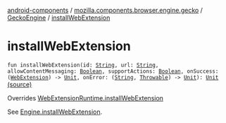 [android-components](../../index.md) / [mozilla.components.browser.engine.gecko](../index.md) / [GeckoEngine](index.md) / [installWebExtension](./install-web-extension.md)

# installWebExtension

`fun installWebExtension(id: `[`String`](https://kotlinlang.org/api/latest/jvm/stdlib/kotlin/-string/index.html)`, url: `[`String`](https://kotlinlang.org/api/latest/jvm/stdlib/kotlin/-string/index.html)`, allowContentMessaging: `[`Boolean`](https://kotlinlang.org/api/latest/jvm/stdlib/kotlin/-boolean/index.html)`, supportActions: `[`Boolean`](https://kotlinlang.org/api/latest/jvm/stdlib/kotlin/-boolean/index.html)`, onSuccess: (`[`WebExtension`](../../mozilla.components.concept.engine.webextension/-web-extension/index.md)`) -> `[`Unit`](https://kotlinlang.org/api/latest/jvm/stdlib/kotlin/-unit/index.html)`, onError: (`[`String`](https://kotlinlang.org/api/latest/jvm/stdlib/kotlin/-string/index.html)`, `[`Throwable`](https://kotlinlang.org/api/latest/jvm/stdlib/kotlin/-throwable/index.html)`) -> `[`Unit`](https://kotlinlang.org/api/latest/jvm/stdlib/kotlin/-unit/index.html)`): `[`Unit`](https://kotlinlang.org/api/latest/jvm/stdlib/kotlin/-unit/index.html) [(source)](https://github.com/mozilla-mobile/android-components/blob/master/components/browser/engine-gecko-beta/src/main/java/mozilla/components/browser/engine/gecko/GeckoEngine.kt#L192)

Overrides [WebExtensionRuntime.installWebExtension](../../mozilla.components.concept.engine.webextension/-web-extension-runtime/install-web-extension.md)

See [Engine.installWebExtension](../../mozilla.components.concept.engine.webextension/-web-extension-runtime/install-web-extension.md).


